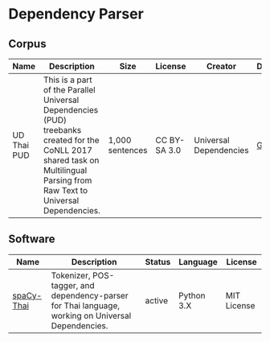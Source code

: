 # Dependency Parser

## Corpus

| Name        | Description                                                  | Size            | License      | Creator                | Download                                                     |
| ----------- | ------------------------------------------------------------ | --------------- | ------------ | ---------------------- | ------------------------------------------------------------ |
| UD Thai PUD | This is a part of the Parallel Universal Dependencies (PUD) treebanks created for the CoNLL 2017 shared task on Multilingual Parsing from Raw Text to Universal Dependencies. | 1,000 sentences | CC BY-SA 3.0 | Universal Dependencies | [GitHub](https://github.com/UniversalDependencies/UD_Thai-PUD) |

## Software

| Name                                                      | Description                                                  | Status | Language   | License     |
| --------------------------------------------------------- | ------------------------------------------------------------ | ------ | ---------- | ----------- |
| [spaCy-Thai](https://github.com/KoichiYasuoka/spaCy-Thai) | Tokenizer, POS-tagger, and dependency-parser for Thai language, working on Universal Dependencies. | active | Python 3.X | MIT License |